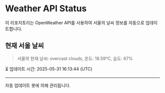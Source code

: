 
# Weather API Status

이 리포지토리는 OpenWeather API를 사용하여 서울의 날씨 정보를 자동으로 업데이트합니다.

## 현재 서울 날씨
> 서울의 현재 날씨: overcast clouds, 온도: 18.59°C, 습도: 67%

⏳ 업데이트 시간: 2025-05-31 16:13:44 (UTC)

---
자동 업데이트 봇에 의해 관리됩니다.
